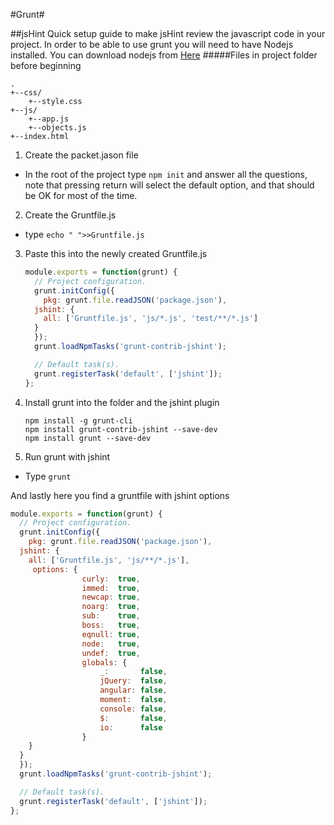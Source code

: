 #Grunt#

##jsHint
Quick setup guide to make jsHint review the javascript code in your project.  In order to be able to use grunt you will need to have Nodejs installed.  You can download nodejs from [Here](https://nodejs.org/en/download/)
#####Files in project folder before beginning
```
.
+--css/
    +--style.css
+--js/
    +--app.js
    +--objects.js
+--index.html
```

1. Create the packet.jason file
  * In the root of the project type `npm init` and answer all the questions, note that pressing return will select the default option, and that should be OK for most of the time.
2. Create the Gruntfile.js
  * type `echo " ">>Gruntfile.js`
3. Paste this into the newly created Gruntfile.js
    ```js
    module.exports = function(grunt) {
      // Project configuration.
      grunt.initConfig({
        pkg: grunt.file.readJSON('package.json'),
      jshint: {
        all: ['Gruntfile.js', 'js/*.js', 'test/**/*.js']
      }
      });
      grunt.loadNpmTasks('grunt-contrib-jshint');
    
      // Default task(s).
      grunt.registerTask('default', ['jshint']);
    };
    ```
4. Install grunt into the folder and the jshint plugin
    ```shell
    npm install -g grunt-cli
    npm install grunt-contrib-jshint --save-dev
    npm install grunt --save-dev
    ```    
   
   
    
5. Run grunt with jshint
  * Type `grunt`
  
And lastly here you find a gruntfile with jshint options
```js
module.exports = function(grunt) {
  // Project configuration.
  grunt.initConfig({
    pkg: grunt.file.readJSON('package.json'),
  jshint: {
    all: ['Gruntfile.js', 'js/**/*.js'],
	 options: {
				curly:  true,
				immed:  true,
				newcap: true,
				noarg:  true,
				sub:    true,
				boss:   true,
				eqnull: true,
				node:   true,
				undef:  true,
				globals: {
					_:       false,
					jQuery:  false,
					angular: false,
					moment:  false,
					console: false,
					$:       false,
					io:      false
				}
    }
  }
  });
  grunt.loadNpmTasks('grunt-contrib-jshint');

  // Default task(s).
  grunt.registerTask('default', ['jshint']);
};
```
